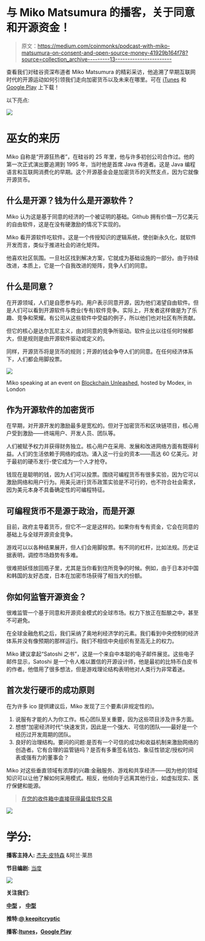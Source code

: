 # 与 Miko Matsumura 的播客，关于同意和开源资金！

> 原文：<https://medium.com/coinmonks/podcast-with-miko-matsumura-on-consent-and-open-source-money-41929b164f78?source=collection_archive---------13----------------------->

查看我们对硅谷资深布道者 Miko Matsumura 的精彩采访，他追溯了早期互联网时代的开源运动如何引领我们走向加密货币以及未来在哪里。可在 [iTunes](http://abitcryptic.cast.rocks/feed.xml) 和 [Google Play](https://play.google.com/music/m/Dnwca3chxwhv54gbdsxq74vvfla?t=5_Miko_Matsumura__Voting_with_Your_Feet-A_Bit_Cryptic) 上下载！

以下亮点:

![](img/c4bd8841cbbd0e5f4e0d64403e6ba9fa.png)

# **巫女的来历**

Miko 自称是“开源狂热者”，在硅谷的 25 年里，他与许多初创公司合作过。他的第一次正式演出要追溯到 1995 年，当时他是首席 Java 传道者。这是 Java 编程语言和互联网消费化的早期。这个开源基金会是加密货币的天然支点，因为它就像开源货币。

## **什么是开源？钱为什么是开源软件？**

Miko 认为这是基于同意的经济的一个被证明的基础。Github 拥有价值一万亿美元的自由软件，这是在没有硬激励的情况下实现的。

Miko 看开源软件吃软件。这是一个传授知识的逻辑系统，使创新永久化，就软件开发而言，类似于推进社会的进化矩阵。

他喜欢社区氛围。一旦社区找到解决方案，它就成为基础设施的一部分。由于持续改进，本质上，它是一个自我改进的矩阵，竞争人们的同意。

## **什么是同意？**

在开源领域，人们是自愿参与的。用户表示同意开源，因为他们渴望自由软件。但是人们可以看到开源软件与商业(专有)软件竞争。实际上，开发者这样做是为了乐趣、竞争和荣耀。有公司从这些软件中受益的例子，所以他们也对社区有所贡献。

但它的核心是达尔瓦尼主义，由对同意的竞争所驱动。软件业比以往任何时候都大，但是规则是由开源软件驱动或定义的。

同样，开源货币将是货币的规则；开源的钱会争夺人们的同意。在任何经济体系下，人们都会用脚投票。

![](img/d47add492c532ee1210088ac8f46f092.png)

Miko speaking at an event on [Blockchain Unleashed](https://www.youtube.com/watch?v=fNJGjkl1-Jk&feature=youtu.be), hosted by Modex, in London

## **作为开源软件的加密货币**

在早期，对开源开发的激励最多是宽松的。但对于加密货币和区块链项目，核心用户受到激励——终端用户、开发人员、团队等。

人们被赋予权力并获得财务独立。核心用户在采用、发展和改进网络方面有既得利益。人们的生活依赖于网络的成功。涌入这一行业的资本——高达 60 亿美元。对于最初的硬币发行-使它成为一个人才抢夺。

钱现在是聪明的钱，因为人们可以投票。围绕可编程货币有很多实验，因为它可以激励网络和用户行为。用美元进行货币政策实验是不可行的，也不符合社会需求，因为美元本身不具备确定性的可编程特征。

## **可编程货币不是源于政治，而是开源**

目前，政府主导着货币，但它不一定是这样的。如果你有专有资金，它会在同意的基础上与全球开源资金竞争。

游戏可以以各种结果展开，但人们会用脚投票。有不同的杠杆，比如法规。历史证据表明，调控市场趋势有多难。

很难把妖怪放回瓶子里，尤其是当你看到住所竞争的时候。例如，由于日本对中国和韩国的友好态度，日本在加密市场获得了相当大的份额。

## **你如何监管开源资金？**

很难监管一个基于同意和开源资金模式的全球市场。权力下放正在酝酿之中，甚至不可避免。

在全球金融危机之后，我们采纳了奥地利经济学的元素。我们看到中央控制的经济体系并没有像预期的那样运行。我们不相信中央组织有至高无上的权力。

Miko 建议拿起“Satoshi 之书”，这是一个来自中本聪的电子邮件展览。这些电子邮件显示，Satoshi 是一个令人难以置信的开源设计师，他是最初的比特币白皮书的作者。他借用了很多想法，但是游戏理论结构表明他对人类行为非常着迷。

## **首次发行硬币的成功原则**

在为许多 ico 提供建议后，Miko 发现了三个要素(非规定性的)。

1.  说服有才能的人为你工作。核心团队至关重要，因为这些项目涉及许多方面。
2.  想想“加密经济时代”:快速发货，因此是一个强大、可信的团队——最好是一个经历过开发周期的团队。
3.  良好的治理结构。要问的问题:是否有一个可信的成功和收益机制来激励网络的创造者。它有合理的监管链吗？是否有多重签名钱包、象征性锁定/授权时间表或强有力的董事会？

Miko 对这些垂直领域有浓厚的兴趣:金融服务、游戏和共享经济——因为他的领域知识可以让他了解如何采用模式。相反，他倾向于远离其他行业，如虚拟现实、医疗保健和能源。

> [在您的收件箱中直接获得最佳软件交易](https://coincodecap.com/?utm_source=coinmonks)

[![](img/7c0b3dfdcbfea594cc0ae7d4f9bf6fcb.png)](https://coincodecap.com/?utm_source=coinmonks)

# 学分:

**播客主持人:** [杰夫·皮特森](https://www.linkedin.com/in/jeffcpeterson) &阿兰·莱昂

**节目编剧:** [当度](https://www.linkedin.com/in/dang-du-330068106)

![](img/be399e89afbb371eaf8eb00ba28d88a1.png)

**关注我们:**

[**中型**](/@abitcryptic) **，** [**中型**](https://steemit.com/@abitcryptic)

**推特:**[**@ keepitcryptic**](https://twitter.com/keepitcryptic)

**播客:**[**Itunes**](https://itunes.apple.com/us/podcast/a-bit-cryptic/id1359437472?mt=2)**，**[**Google Play**](https://play.google.com/music/listen?u=0#/ps/Ig4xr743xcrdqqcbvokbxrf4j5i)